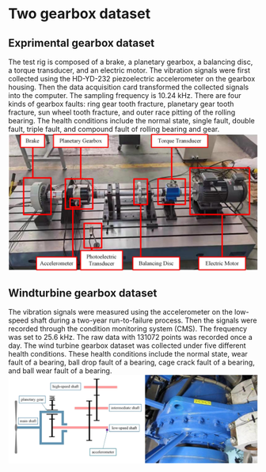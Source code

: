 # Two gearbox dataset
## Exprimental gearbox dataset
 The test rig is composed of a brake, a planetary gearbox, a balancing disc, a torque transducer, and an electric motor. The vibration signals were first collected using the HD-YD-232 piezoelectric accelerometer on the gearbox housing. Then the data acquisition card transformed the collected signals into the computer. The sampling frequency is 10.24 kHz. There are four kinds of gearbox faults: ring gear tooth fracture, planetary gear tooth fracture, sun wheel tooth fracture, and outer race pitting of the rolling bearing. The health conditions include the normal state, single fault, double fault, triple fault, and compound fault of rolling bearing and gear.
![expriment-gearbox.jpg](https://github.com/Shanduo/Faultdiagnosis-of-gearboxes/blob/main/image/expriment-gearbox.jpg)
## Windturbine gearbox dataset
The vibration signals were measured using the accelerometer on the low-speed shaft during a two-year run-to-failure process. Then the signals were recorded through the condition monitoring system (CMS). The frequency was set to 25.6 kHz. The raw data with 131072 points was recorded once a day. The wind turbine gearbox dataset was collected under five different health conditions. These health conditions include the normal state, wear fault of a bearing, ball drop fault of a bearing, cage crack fault of a bearing, and ball wear fault of a bearing.
![windturbine-gearbox.jpg](https://github.com/Shanduo/Faultdiagnosis-of-gearboxes/blob/main/image/windturbine-gearbox.jpg)
